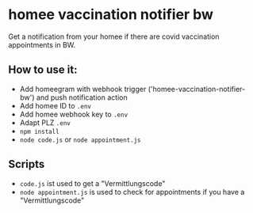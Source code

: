 # homee vaccination notifier bw

Get a notification from your homee if there are covid vaccination appointments in BW.

## How to use it:

- Add homeegram with webhook trigger ('homee-vaccination-notifier-bw') and push notification action
- Add homee ID to `.env`
- Add homee webhook key to `.env`
- Adapt PLZ `.env`
- `npm install`
- `node code.js` or `node appointment.js`

## Scripts

- `code.js` ist used to get a "Vermittlungscode"
- `node appointment.js` is used to check for appointments if you have a "Vermittlungscode"
